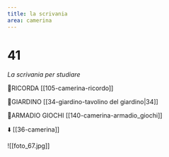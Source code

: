 ```yaml
---
title: la scrivania
area: camerina
---
```

# 41
_La scrivania per studiare_

👀RICORDA [[105-camerina-ricordo]]

👣GIARDINO [[34-giardino-tavolino del giardino|34]]

👣ARMADIO GIOCHI [[140-camerina-armadio_giochi]]

⬇️ [[36-camerina]]


![[foto_67.jpg]]